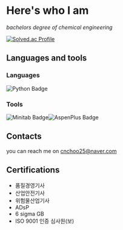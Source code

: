 # Here's who I am

*bachelors degree of chemical engineering*

[![Solved.ac Profile](http://mazassumnida.wtf/api/generate_badge?boj=cnchoo)](https://solved.ac/cnchoo)

## Languages and tools
### Languages
<img src="https://img.shields.io/badge/Python-3776AB?style=flat" alt="Python Badge">

### Tools
<img src="https://img.shields.io/badge/Minitab-00843D?style=flat" alt="Minitab Badge"><img src="https://img.shields.io/badge/AspenTech-005B9F?style=flat&logo=azuredevops&logoColor=white" alt="AspenPlus Badge">






## Contacts
you can reach me on cnchoo25@naver.com

## Certifications
- 품질경영기사
- 산업안전기사
- 위험물산업기사
- ADsP
- 6 sigma GB
- ISO 9001 인증 심사원(보)

